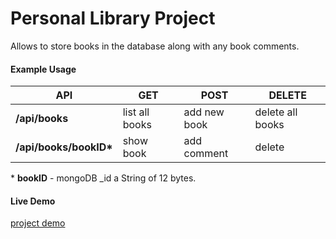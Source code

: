 # Personal Library Project
Allows to store books in the database along with any book comments.

#### Example Usage
|  API | GET | POST  | DELETE |
| ------------ | -------------- | ---------------- | ----------------- |
| **/api/books** | list all books | add new book | delete all books |
|  **/api/books/bookID\*** | show book | add comment | delete |
\* **bookID** - mongoDB _id a String of 12 bytes.

#### Live Demo
[project demo](https://ykoziy-personal-library-api.glitch.me/)